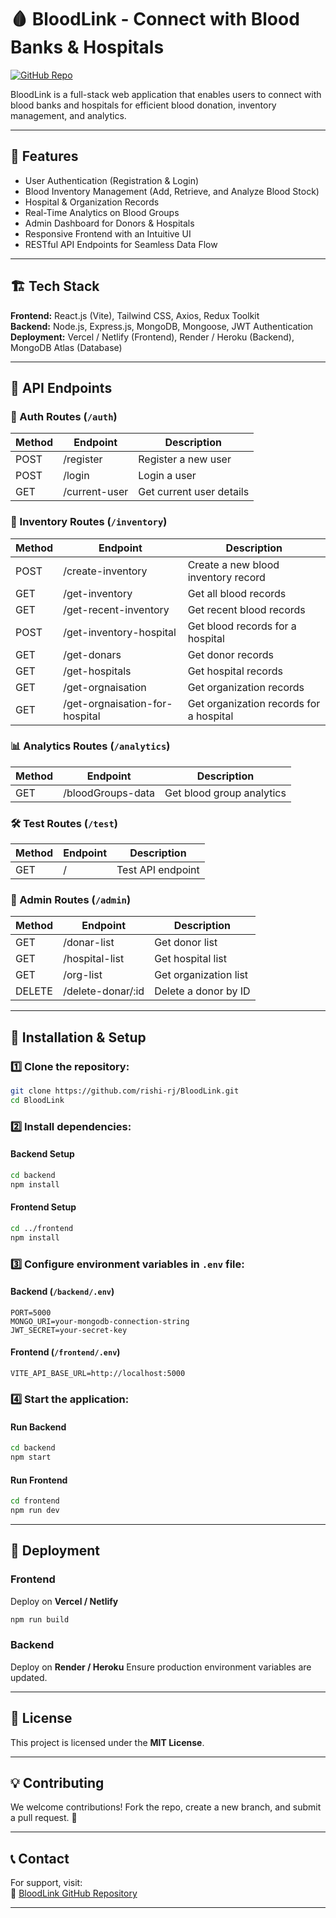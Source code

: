 # 🩸 BloodLink - Connect with Blood Banks & Hospitals

[![GitHub Repo](https://img.shields.io/badge/GitHub-BloodLink-blue?logo=github)](https://github.com/rishi-rj/BloodLink)

BloodLink is a full-stack web application that enables users to connect with blood banks and hospitals for efficient blood donation, inventory management, and analytics.

---

## 🚀 Features

- User Authentication (Registration & Login)
- Blood Inventory Management (Add, Retrieve, and Analyze Blood Stock)
- Hospital & Organization Records
- Real-Time Analytics on Blood Groups
- Admin Dashboard for Donors & Hospitals
- Responsive Frontend with an Intuitive UI
- RESTful API Endpoints for Seamless Data Flow

---

## 🏗️ Tech Stack

**Frontend:** React.js (Vite), Tailwind CSS, Axios, Redux Toolkit  
**Backend:** Node.js, Express.js, MongoDB, Mongoose, JWT Authentication  
**Deployment:** Vercel / Netlify (Frontend), Render / Heroku (Backend), MongoDB Atlas (Database)

---

## 📌 API Endpoints

### 🔑 Auth Routes (`/auth`)

| Method | Endpoint       | Description            |
|--------|--------------|------------------------|
| POST  | /register   | Register a new user   |
| POST  | /login      | Login a user          |
| GET   | /current-user | Get current user details |

### 🏥 Inventory Routes (`/inventory`)

| Method | Endpoint                          | Description                             |
|--------|-----------------------------------|-----------------------------------------|
| POST  | /create-inventory              | Create a new blood inventory record    |
| GET   | /get-inventory                 | Get all blood records                  |
| GET   | /get-recent-inventory          | Get recent blood records               |
| POST  | /get-inventory-hospital        | Get blood records for a hospital       |
| GET   | /get-donars                    | Get donor records                      |
| GET   | /get-hospitals                 | Get hospital records                   |
| GET   | /get-orgnaisation              | Get organization records               |
| GET   | /get-orgnaisation-for-hospital | Get organization records for a hospital |

### 📊 Analytics Routes (`/analytics`)

| Method | Endpoint             | Description                  |
|--------|----------------------|------------------------------|
| GET   | /bloodGroups-data | Get blood group analytics   |

### 🛠️ Test Routes (`/test`)

| Method | Endpoint  | Description       |
|--------|---------|-------------------|
| GET   | /      | Test API endpoint |

### 🔧 Admin Routes (`/admin`)

| Method  | Endpoint           | Description             |
|---------|-------------------|-------------------------|
| GET    | /donar-list      | Get donor list         |
| GET    | /hospital-list   | Get hospital list      |
| GET    | /org-list        | Get organization list  |
| DELETE | /delete-donar/:id | Delete a donor by ID  |

---

## 🔧 Installation & Setup

### 1️⃣ Clone the repository:
```bash
git clone https://github.com/rishi-rj/BloodLink.git
cd BloodLink
```

### 2️⃣ Install dependencies:
#### Backend Setup
```bash
cd backend
npm install
```
#### Frontend Setup
```bash
cd ../frontend
npm install
```

### 3️⃣ Configure environment variables in `.env` file:
#### Backend (`/backend/.env`)
```env
PORT=5000
MONGO_URI=your-mongodb-connection-string
JWT_SECRET=your-secret-key
```
#### Frontend (`/frontend/.env`)
```env
VITE_API_BASE_URL=http://localhost:5000
```

### 4️⃣ Start the application:
#### Run Backend
```bash
cd backend
npm start
```
#### Run Frontend
```bash
cd frontend
npm run dev
```

---

## 🚀 Deployment

### Frontend
Deploy on **Vercel / Netlify**
```bash
npm run build
```

### Backend
Deploy on **Render / Heroku**
Ensure production environment variables are updated.

---

## 📜 License
This project is licensed under the **MIT License**.

---

## 💡 Contributing
We welcome contributions! Fork the repo, create a new branch, and submit a pull request. 🚀

---

## 📞 Contact
For support, visit:  
🔗 [BloodLink GitHub Repository](https://github.com/rishi-rj/BloodLink)

---

